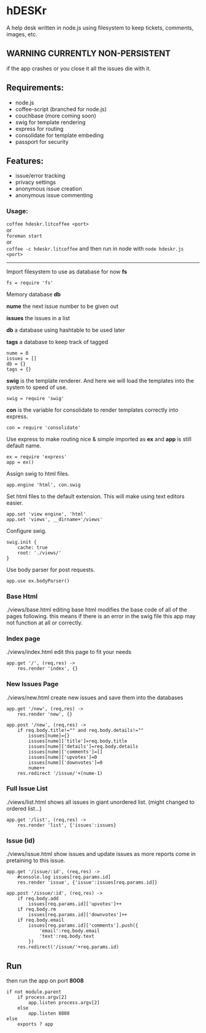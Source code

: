 # hDESKr
A help desk written in node.js using filesystem to keep tickets, comments, images, etc.

## WARNING CURRENTLY NON-PERSISTENT
if the app crashes or you close it all the issues die with it.

## Requirements:
- node.js
- coffee-script (branched for node.js)
- couchbase (more coming soon)
- swig for template rendering
- express for routing
- consolidate for template embeding
- passport for security

## Features:
- issue/error tracking
- privacy settings
 - anonymous issue creation
 - anonymous issue commenting

### Usage:
`coffee hdeskr.litcoffee <port>`  
or  
`foreman start`  
or  
`coffee -c hdeskr.litcoffee` and then run in node with `node hdeskr.js <port>`

<hr />

Import filesystem to use as database for now **fs**

    fs = require 'fs'

Memory database **db**

**nume** the next issue number to be given out

**issues** the issues in a list

**db** a database using hashtable to be used later

**tags** a database to keep track of tagged

    nume = 0
    issues = []
    db = {}
    tags = {}

**swig** is the template renderer. And here we will
load the templates into the system to speed of use.

    swig = require 'swig'

**con** is the variable for consolidate to
render templates correctly into express.

    con = require 'consolidate'

Use express to make routing nice & simple
imported as **ex** and **app** is still
default name.

    ex = require 'express'
    app = ex()

Assign swig to html files.

    app.engine 'html', con.swig

Set html files to the default extension.
This will make using text editors easier.

    app.set 'view engine', 'html'
    app.set 'views', __dirname+'/views'

Configure swig.

    swig.init {
        cache: true
        root: './views/'
    }


Use body parser for post requests.

    app.use ex.bodyParser()

### Base Html
./views/base.html
editing base html modifies the base code of all of the pages following.
this means if there is an error in the swig file this app may not function at all or correctly.

### Index page
./views/index.html
edit this page to fit your needs

    app.get '/', (req,res) ->
        res.render 'index', {}

### New Issues Page
./views/new.html
create new issues and save them into the databases

    app.get '/new', (req,res) ->
        res.render 'new', {}

    app.post '/new', (req,res) ->
        if req.body.title!="" and req.body.details!=""
            issues[nume]={}
            issues[nume]['title']=req.body.title
            issues[nume]['details']=req.body.details
            issues[nume]['comments']=[]
            issues[nume]['upvotes']=0
            issues[nume]['downvotes']=0
            nume++
        res.redirect '/issue/'+(nume-1)

### Full Issue List
./views/list.html
shows all issues in giant unordered list. (might changed to ordered list...)

    app.get '/list', (req,res) ->
        res.render 'list', {'issues':issues}

### Issue (id)
./views/issue.html
show issues and update issues as more reports come in pretaining to this issue.

    app.get '/issue/:id', (req,res) ->
        #console.log issues[req.params.id]
        res.render 'issue', {'issue':issues[req.params.id]}
    
    app.post '/issue/:id', (req,res) ->
        if req.body.add
            issues[req.params.id]['upvotes']++
        if req.body.rm
            issues[req.params.id]['downvotes']++
        if req.body.email
            issues[req.params.id]['comments'].push({
                'email':req.body.email
                'text':req.body.text
            })
        res.redirect('/issue/'+req.params.id)

## Run
then run the app on port **8008**

    if not module.parent
        if process.argv[2]
            app.listen process.argv[2]
        else
            app.listen 8008
    else
        exports ? app